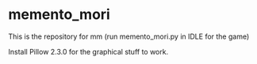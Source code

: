 memento_mori
============

This is the repository for mm (run memento_mori.py in IDLE for the game)

Install Pillow 2.3.0 for the graphical stuff to work.
